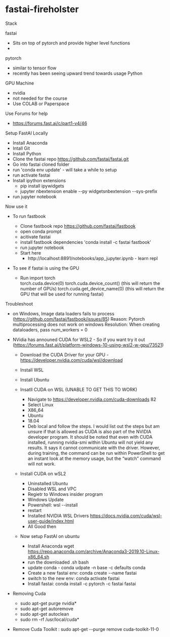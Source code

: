 # fastai-fireholster
 
Stack

 fastai 
  - Sits on top of pytorch and provide higher level functions
  - 
 pytorch 
  - similar to tensor flow
  - recently has been seeing upward trend towards usage
 Python

 GPU Machine
  - nvidia
  - not needed for the course
  - Use COLAB or Paperspace
  
Use Forums for help
  - https://forums.fast.ai/c/part1-v4/46

Setup FastAI Locally
 - Install Anaconda
 - Intall Git
 - Install Python
 - Clone the fastai repo https://github.com/fastai/fastai.git
 - Go into fastai cloned folder
 - run 'conda env update' - will take a while to setup
 - run activate fastai
 - Install ipython extensions
    - pip install ipywidgets
    - jupyter nbextension enable --py widgetsnbextension --sys-prefix
- run jupyter notebook  
 
Now use it
- To run fastbook
    - Clone fastbook repo https://github.com/fastai/fastbook
    - open conda prompt
    - acitivate fastai
    - install fastbook dependencies 'conda install -c fastai fastbook'
    - run jupyter notebook
    - Start here
        - http://localhost:8891/notebooks/app_jupyter.ipynb - learn repl


- To see if fastai is using the GPU
    - Run
        import torch        
        torch.cuda.device(0)
        torch.cuda.device_count() (this will return the number of GPUs)
        torch.cuda.get_device_name(0) (this will return the GPU that will be used for running fastai)

Troubleshoot
- on Windows, Image data loaders fails to process (https://github.com/fastai/fastbook/issues/85)
    Reason: Pytorch multiprocessing does not work on windows
    Resolution: When creating dataloaders, pass num_workers = 0

- NVidia has announed CUDA for WSL2 - So if you want try it out (https://forums.fast.ai/t/platform-windows-10-using-wsl2-w-gpu/73521)
    - Download the CUDA Driver for your GPU - https://developer.nvidia.com/cuda/wsl/download
    - Install WSL
    - Install Ubuntu
    - Insatll CUDA on WSL (UNABLE TO GET THIS TO WORK)
        - Navigate to https://developer.nvidia.com/cuda-downloads 82
        - Select Linux
        - X86_64
        - Ubuntu
        - 18.04
        - Deb local and follow the steps. I would list out the steps but am unsure if that is allowed as CUDA is also part of the NVIDIA developer program.
        It should be noted that even with CUDA installed, running nvidia-smi within Ubuntu will not yield any results. It says it cannot communicate with the driver. However, during training, the command can be run within PowerShell to get an instant look at the memory usage, but the “watch” command will not work.

    - Install CUDA on wSL2
        - Uninstalled Ubuntu
        - Disabled WSL and VPC
        - Regietr to Windows insider program
        - Windows Update
        - Powershell: wsl --install
        - restart 
        - Installed NVIDIA WSL Drivers https://docs.nvidia.com/cuda/wsl-user-guide/index.html
        - All Good then


    - Now setup FastAI on ubuntu
        - Install Anaconda wget https://repo.anaconda.com/archive/Anaconda3-2019.10-Linux-x86_64.sh
        - run the downloaded .sh bash <filename>
        - update conda -  conda udpate -n base -c defaults conda
        - Create a new fastai env: conda create --name fastai
        - switch to the new env: conda activate fastai
        - Install fastai: conda install -c pytorch -c fastai fastai


 - Removing Cuda
    - sudo apt-get purge nvidia*
    - sudo apt-get autoremove
    - sudo apt-get autoclean
    - sudo rm -rf /usr/local/cuda*

 - Remove Cuda Toolkit :  sudo apt-get --purge remove cuda-toolkit-11-0




    


